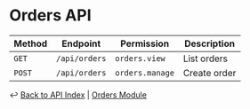 # Orders API

| Method | Endpoint | Permission | Description |
|--------|----------|------------|-------------|
| `GET` | `/api/orders` | `orders.view` | List orders |
| `POST` | `/api/orders` | `orders.manage` | Create order |

↩ [Back to API Index](./_index.md) | [Orders Module](../modules/orders.md)
